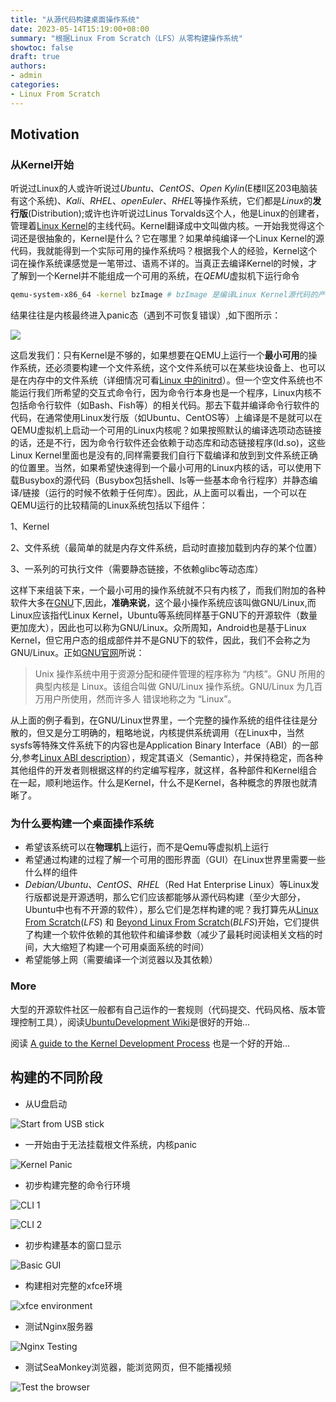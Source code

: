 ```yaml
---
title: "从源代码构建桌面操作系统"
date: 2023-05-14T15:19:00+08:00
summary: "根据Linux From Scratch（LFS）从零构建操作系统"
showtoc: false
draft: true
authors:
- admin
categories:
- Linux From Scratch
---
```


## Motivation

### 从Kernel开始

听说过Linux的人或许听说过*Ubuntu*、*CentOS*、*Open Kylin*(E楼Ⅱ区203电脑装有这个系统)、*Kali*、*RHEL*、*openEuler*、*RHEL*等操作系统，它们都是*Linux*的**发行版**(Distribution);或许也许听说过Linus Torvalds这个人，他是Linux的创建者，管理着[Linux Kernel](https://www.kernel.org/)的主线代码。Kernel翻译成中文叫做内核。一开始我觉得这个词还是很抽象的，Kernel是什么？它在哪里？如果单纯编译一个Linux Kernel的源代码，我就能得到一个实际可用的操作系统吗？根据我个人的经验，Kernel这个词在操作系统课感觉是一笔带过、语焉不详的。当真正去编译Kernel的时候，才了解到一个Kernel并不能组成一个可用的系统，在*QEMU*虚拟机下运行命令

```bash
qemu-system-x86_64 -kernel bzImage # bzImage 是编译Linux Kernel源代码的产物
```

结果往往是内核最终进入panic态（遇到不可恢复错误）,如下图所示：

![](images/qemu-panic.png)

这启发我们：只有Kernel是不够的，如果想要在QEMU上运行一个**最小可用**的操作系统，还必须要构建一个文件系统，这个文件系统可以在某些块设备上、也可以是在内存中的文件系统（详细情况可看[Linux 中的initrd](https://www.kernel.org/doc/html/latest/admin-guide/initrd.html)）。但一个空文件系统也不能运行我们所希望的交互式命令行，因为命令行本身也是一个程序，Linux内核不包括命令行软件（如Bash、Fish等）的相关代码。那去下载并编译命令行软件的代码，在通常使用Linux发行版（如Ubuntu、CentOS等）上编译是不是就可以在QEMU虚拟机上启动一个可用的Linux内核呢？如果按照默认的编译选项动态链接的话，还是不行，因为命令行软件还会依赖于动态库和动态链接程序(ld.so)，这些Linux Kernel里面也是没有的,同样需要我们自行下载编译和放到到文件系统正确的位置里。当然，如果希望快速得到一个最小可用的Linux内核的话，可以使用下载Busybox的源代码（Busybox包括shell、ls等一些基本命令行程序）并静态编译/链接（运行的时候不依赖于任何库）。因此，从上面可以看出，一个可以在QEMU运行的比较精简的Linux系统包括以下组件：

1、Kernel

2、文件系统（最简单的就是内存文件系统，启动时直接加载到内存的某个位置）

3、一系列的可执行文件（需要静态链接，不依赖glibc等动态库）

这样下来组装下来，一个最小可用的操作系统就不只有内核了，而我们附加的各种软件大多在[GNU](https://www.gnu.org/)下,因此，**准确来说**，这个最小操作系统应该叫做GNU/Linux,而Linux应该指代Linux Kernel，Ubuntu等系统同样基于GNU下的开源软件（数量更加庞大），因此也可以称为GNU/Linux。众所周知，Android也是基于Linux Kernel，但它用户态的组成部件并不是GNU下的软件，因此，我们不会称之为GNU/Linux。正如[GNU官网](https://www.gnu.org/)所说：
 > Unix 操作系统中用于资源分配和硬件管理的程序称为 “内核”。GNU 所用的典型内核是 Linux。该组合叫做 GNU/Linux 操作系统。GNU/Linux 为几百万用户所使用，然而许多人 错误地称之为 “Linux”。

 从上面的例子看到，在GNU/Linux世界里，一个完整的操作系统的组件往往是分散的，但又是分工明确的，粗略地说，内核提供系统调用（在Linux中，当然sysfs等特殊文件系统下的内容也是Application Binary Interface（ABI）的一部分,参考[Linux ABI description](https://www.kernel.org/doc/html/latest/admin-guide/abi.html)），规定其语义（Semantic），并保持稳定，而各种其他组件的开发者则根据这样的约定编写程序，就这样，各种部件和Kernel组合在一起，顺利地运作。什么是Kernel，什么不是Kernel，各种概念的界限也就清晰了。

### 为什么要构建一个桌面操作系统

+ 希望该系统可以在**物理机**上运行，而不是Qemu等虚拟机上运行
+ 希望通过构建的过程了解一个可用的图形界面（GUI）在Linux世界里需要一些什么样的组件
+ *Debian/Ubuntu*、*CentOS*、*RHEL*（Red Hat Enterprise Linux）等Linux发行版都说是开源透明，那么它们应该都能够从源代码构建（至少大部分，Ubuntu中也有不开源的软件），那么它们是怎样构建的呢？我打算先从[Linux From Scratch](https://www.linuxfromscratch.org/lfs/view/stable/)(*LFS*) 和 [Beyond Linux From Scratch](https://www.linuxfromscratch.org/blfs/view/11.3-systemd/)(*BLFS*)开始，它们提供了构建一个软件依赖的其他软件和编译参数（减少了最耗时阅读相关文档的时间，大大缩短了构建一个可用桌面系统的时间）
+ 希望能够上网（需要编译一个浏览器以及其依赖）

### More

大型的开源软件社区一般都有自己运作的一套规则（代码提交、代码风格、版本管理控制工具），阅读[UbuntuDevelopment Wiki](https://wiki.ubuntu.com/UbuntuDevelopment)是很好的开始...

阅读 [A guide to the Kernel Development Process](https://www.kernel.org/doc/html/latest/process/development-process.html) 也是一个好的开始...

## 构建的不同阶段

+ 从U盘启动
  
![Start from USB stick](images/usb.jpg)

+ 一开始由于无法挂载根文件系统，内核panic

![Kernel Panic](images/panic.jpg)

+ 初步构建完整的命令行环境

![CLI 1](images/cli1.jpg)

![CLI 2](images/cli2.jpg)

+ 初步构建基本的窗口显示

![Basic GUI](images/gui1.jpg)

+ 构建相对完整的xfce环境

![xfce environment](images/xfce1.jpg)

+ 测试Nginx服务器

![Nginx Testing](images/nginx.jpg)

+ 测试SeaMonkey浏览器，能浏览网页，但不能播视频

![Test the browser](images/browser-testing.jpg)
